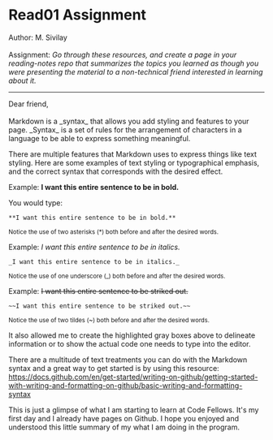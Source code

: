 # Read01 Assignment
Author: M. Sivilay
<br><br>
Assignment: _Go through these resources, and create a page in your reading-notes repo that summarizes the topics you learned as though you were presenting the material to a non-technical friend interested in learning about it._
<hr>
Dear friend,
<br><br>
Markdown is a _syntax_ that allows you add styling and features to your page. 
_Syntax_ is a set of rules for the arrangement of characters in a language to be able to express something meaningful.

There are multiple features that Markdown uses to express things like text styling.
Here are some examples of text styling or typographical emphasis, and the correct syntax that corresponds with the desired effect.

Example: **I want this entire sentence to be in bold.**

You would type:
```
**I want this entire sentence to be in bold.**
```
<sup>Notice the use of two asterisks (*) both before and after the desired words.</sup>

Example: _I want this entire sentence to be in italics._
```
_I want this entire sentence to be in italics._
```
<sup>Notice the use of one underscore (_) both before and after the desired words.</sup>

Example: ~~I want this entire sentence to be striked out.~~
```
~~I want this entire sentence to be striked out.~~
```
<sup>Notice the use of two tildes (~) both before and after the desired words.</sup>

It also allowed me to create the highlighted gray boxes above to delineate information or to show the actual code one needs to type into the editor.

There are a multitude of text treatments you can do with the Markdown syntax and a great way to get started is by using this resource: https://docs.github.com/en/get-started/writing-on-github/getting-started-with-writing-and-formatting-on-github/basic-writing-and-formatting-syntax

This is just a glimpse of what I am starting to learn at Code Fellows. It's my first day and I already have pages on Github. I hope you enjoyed and understood this little summary of my what I am doing in the program.
